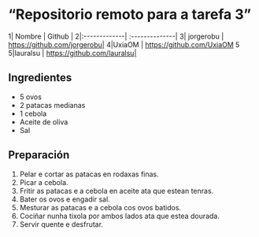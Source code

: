 # “Repositorio remoto para a tarefa 3”

1| Nombre | Github |
2|:-------------| :--------------|
3| jorgerobu | https://github.com/jorgerobu|
4|UxiaOM | https://github.com/UxiaOM 5
5|lauralsu | https://github.com/lauralsu|

 
## Ingredientes
- 5 ovos
- 2 patacas medianas
- 1 cebola
- Aceite de oliva
- Sal

## Preparación
1. Pelar e cortar as patacas en rodaxas finas.
2. Picar a cebola.
3. Fritir as patacas e a cebola en aceite ata que estean tenras.
4. Bater os ovos e engadir sal.
5. Mesturar as patacas e a cebola cos ovos batidos.
6. Cociñar nunha tixola por ambos lados ata que estea dourada.
7. Servir quente e desfrutar.


